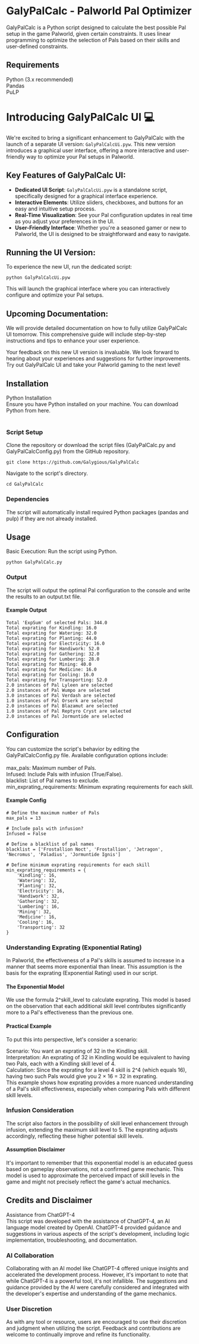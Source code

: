 # GalyPalCalc - Palworld Pal Optimizer
GalyPalCalc is a Python script designed to calculate the best possible Pal setup in the game Palworld, given certain constraints. It uses linear programming to optimize the selection of Pals based on their skills and user-defined constraints.

## Requirements<br>
Python (3.x recommended)<br>
Pandas<br>
PuLP<be>

# Introducing GalyPalCalc UI :computer:

We're excited to bring a significant enhancement to GalyPalCalc with the launch of a separate UI version: `GalyPalCalcUi.pyw`. This new version introduces a graphical user interface, offering a more interactive and user-friendly way to optimize your Pal setups in Palworld.

## Key Features of GalyPalCalc UI:
- **Dedicated UI Script**: `GalyPalCalcUi.pyw` is a standalone script, specifically designed for a graphical interface experience.
- **Interactive Elements**: Utilize sliders, checkboxes, and buttons for an easy and intuitive setup process.
- **Real-Time Visualization**: See your Pal configuration updates in real time as you adjust your preferences in the UI.
- **User-Friendly Interface**: Whether you're a seasoned gamer or new to Palworld, the UI is designed to be straightforward and easy to navigate.

## Running the UI Version:
To experience the new UI, run the dedicated script:
```
python GalyPalCalcUi.pyw
```
This will launch the graphical interface where you can interactively configure and optimize your Pal setups.

## Upcoming Documentation:
We will provide detailed documentation on how to fully utilize GalyPalCalc UI tomorrow. This comprehensive guide will include step-by-step instructions and tips to enhance your user experience.

Your feedback on this new UI version is invaluable. We look forward to hearing about your experiences and suggestions for further improvements. Try out GalyPalCalc UI and take your Palworld gaming to the next level!



## Installation<br>
Python Installation<br>
Ensure you have Python installed on your machine. You can download Python from here.<br>
<br>
### Script Setup<br>
Clone the repository or download the script files (GalyPalCalc.py and GalyPalCalcConfig.py) from the GitHub repository.<br>
```
git clone https://github.com/Galygious/GalyPalCalc
```
Navigate to the script's directory.<br>
```
cd GalyPalCalc
```
### Dependencies
The script will automatically install required Python packages (pandas and pulp) if they are not already installed.<br>

## Usage<br>
Basic Execution: Run the script using Python.<br>
```
python GalyPalCalc.py
```
### Output
The script will output the optimal Pal configuration to the console and write the results to an output.txt file.<be>
#### Example Output
```
Total 'ExpSum' of selected Pals: 344.0
Total exprating for Kindling: 16.0
Total exprating for Watering: 32.0
Total exprating for Planting: 44.0
Total exprating for Electricity: 16.0
Total exprating for Handiwork: 52.0
Total exprating for Gathering: 32.0
Total exprating for Lumbering: 28.0
Total exprating for Mining: 40.0
Total exprating for Medicine: 16.0
Total exprating for Cooling: 16.0
Total exprating for Transporting: 52.0
2.0 instances of Pal Lyleen are selected
2.0 instances of Pal Wumpo are selected
3.0 instances of Pal Verdash are selected
1.0 instances of Pal Orserk are selected
2.0 instances of Pal Blazamut are selected
1.0 instances of Pal Reptyro Cryst are selected
2.0 instances of Pal Jormuntide are selected
```

## Configuration
You can customize the script's behavior by editing the GalyPalCalcConfig.py file. Available configuration options include:<br>
<br>
max_pals: Maximum number of Pals.<br>
Infused: Include Pals with infusion (True/False).<br>
blacklist: List of Pal names to exclude.<br>
min_exprating_requirements: Minimum exprating requirements for each skill.<br>

#### Example Config
```
# Define the maximum number of Pals
max_pals = 13

# Include pals with infusion?
Infused = False

# Define a blacklist of pal names
blacklist = ['Frostallion Noct', 'Frostallion', 'Jetragon', 'Necromus', 'Paladius', 'Jormuntide Ignis']

# Define minimum exprating requirements for each skill
min_exprating_requirements = {
    'Kindling': 16,
    'Watering': 32,
    'Planting': 32,
    'Electricity': 16,
    'Handiwork': 32,
    'Gathering': 32,
    'Lumbering': 16,
    'Mining': 32,
    'Medicine': 16,
    'Cooling': 16,
    'Transporting': 32
}
```
### Understanding Exprating (Exponential Rating)
In Palworld, the effectiveness of a Pal's skills is assumed to increase in a manner that seems more exponential than linear. This assumption is the basis for the exprating (Exponential Rating) used in our script.<br>

#### The Exponential Model
We use the formula 2^skill_level to calculate exprating. This model is based on the observation that each additional skill level contributes significantly more to a Pal's effectiveness than the previous one.<br>

#### Practical Example
To put this into perspective, let's consider a scenario:<br>

Scenario: You want an exprating of 32 in the Kindling skill.<br>
Interpretation: An exprating of 32 in Kindling would be equivalent to having two Pals, each with a Kindling skill level of 4.<br>
Calculation: Since the exprating for a level 4 skill is 2^4 (which equals 16), having two such Pals would give you 2 × 16 = 32 in exprating.<br>
This example shows how exprating provides a more nuanced understanding of a Pal's skill effectiveness, especially when comparing Pals with different skill levels.<br>

### Infusion Consideration
The script also factors in the possibility of skill level enhancement through infusion, extending the maximum skill level to 5. The exprating adjusts accordingly, reflecting these higher potential skill levels.<br>

#### Assumption Disclaimer
It's important to remember that this exponential model is an educated guess based on gameplay observations, not a confirmed game mechanic. This model is used to approximate the perceived impact of skill levels in the game and might not precisely reflect the game's actual mechanics.



## Credits and Disclaimer
Assistance from ChatGPT-4<br>
This script was developed with the assistance of ChatGPT-4, an AI language model created by OpenAI. ChatGPT-4 provided guidance and suggestions in various aspects of the script's development, including logic implementation, troubleshooting, and documentation.

### AI Collaboration
Collaborating with an AI model like ChatGPT-4 offered unique insights and accelerated the development process. However, it's important to note that while ChatGPT-4 is a powerful tool, it's not infallible. The suggestions and guidance provided by the AI were carefully considered and integrated with the developer's expertise and understanding of the game mechanics.

### User Discretion
As with any tool or resource, users are encouraged to use their discretion and judgment when utilizing the script. Feedback and contributions are welcome to continually improve and refine its functionality.
